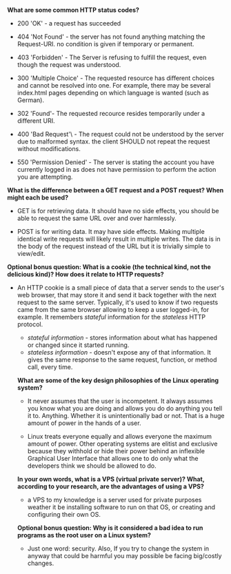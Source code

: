 **What are some common HTTP status codes?**

  * 200 'OK' - a request has succeeded
  * 404 'Not Found' - the server has not found anything matching the Request-URI. no condition is given if temporary or permanent.
  * 403 'Forbidden' - The Server is refusing to fulfill the request, even though the request was understood.
  * 300 'Multiple Choice' - The requested resource has different choices and cannot be resolved into one. For example, there may be several index.html pages depending on which language is wanted (such as German).
  * 302 'Found'- The requested recource resides temporarily under a different URI.

  * 400 'Bad Request'\ - The request could not be understood by the server due to malformed syntax. the client SHOULD not repeat the request without modifications.

  * 550 'Permission Denied' - The server is stating the account you have currently logged in as does not have permission to perform the action you are attempting.

**What is the difference between a GET request and a POST request? When might each be used?**

  * GET is for retrieving data. It should have no side effects, you should be able to request the same URL over and over harmlessly.  

  * POST is for writing data. It may have side effects. Making multiple identical write requests will likely result in multiple writes. The data is in the body of the request instead of the URL but it is trivially simple to view/edit.

**Optional bonus question: What is a cookie (the technical kind, not the delicious kind)? How does it relate to HTTP requests?**

* An HTTP cookie is a small piece of data that a server sends to the user's web browser, that may store it and send it back together with the next request to the same server. Typically, it's used to know if two requests came from the same browser allowing to keep a user logged-in, for example. It remembers *stateful* information for the *stateless* HTTP protocol.

  * *stateful information* - stores information about what has happened or changed since it started running.
  * *stateless information* - doesn't expose any of that information. It gives the same response to the same request, function, or method call, every time.

  **What are some of the key design philosophies of the Linux operating system?**

    * It never assumes that the user is incompetent. It always assumes you know what you are doing and allows you do do anything you tell it to. Anything. Whether it is unintentionally bad or not. That is a huge amount of power in the hands of a user.

    * Linux treats everyone equally and allows everyone the maximum amount of power. Other operating systems are elitist and exclusive because they withhold or hide their power behind an inflexible Graphical User Interface that allows one to do only what the developers think we should be allowed to do.

  **In your own words, what is a VPS (virtual private server)? What, according to your research, are the advantages of using a VPS?**

  * a VPS to my knowledge is a server used for private purposes weather it be installing software to run on that OS, or creating and configuring their own OS.

  **Optional bonus question: Why is it considered a bad idea to run programs as the root user on a Linux system?**

  * Just one word: security. Also, If you try to change the system in anyway that could be harmful you may possible be facing big/costly changes.
